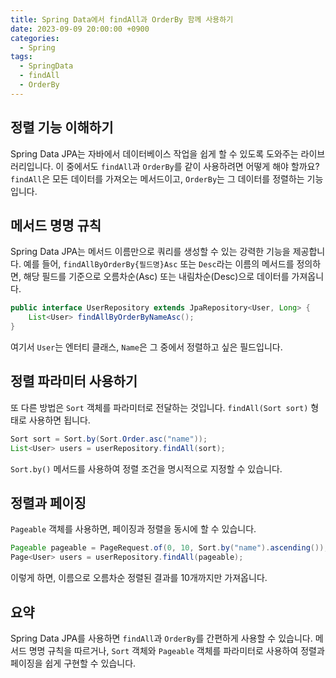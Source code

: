 ```yaml
---
title: Spring Data에서 findAll과 OrderBy 함께 사용하기
date: 2023-09-09 20:00:00 +0900
categories:
  - Spring
tags:
  - SpringData
  - findAll
  - OrderBy
---
```

## 정렬 기능 이해하기

Spring Data JPA는 자바에서 데이터베이스 작업을 쉽게 할 수 있도록 도와주는 라이브러리입니다. 이 중에서도 `findAll`과 `OrderBy`를 같이 사용하려면 어떻게 해야 할까요? `findAll`은 모든 데이터를 가져오는 메서드이고, `OrderBy`는 그 데이터를 정렬하는 기능입니다.

## 메서드 명명 규칙

Spring Data JPA는 메서드 이름만으로 쿼리를 생성할 수 있는 강력한 기능을 제공합니다. 예를 들어, `findAllByOrderBy{필드명}Asc` 또는 `Desc`라는 이름의 메서드를 정의하면, 해당 필드를 기준으로 오름차순(Asc) 또는 내림차순(Desc)으로 데이터를 가져옵니다. 

```java
public interface UserRepository extends JpaRepository<User, Long> {
    List<User> findAllByOrderByNameAsc();
}
```

여기서 `User`는 엔터티 클래스, `Name`은 그 중에서 정렬하고 싶은 필드입니다.

## 정렬 파라미터 사용하기

또 다른 방법은 `Sort` 객체를 파라미터로 전달하는 것입니다. `findAll(Sort sort)` 형태로 사용하면 됩니다.

```java
Sort sort = Sort.by(Sort.Order.asc("name"));
List<User> users = userRepository.findAll(sort);
```

`Sort.by()` 메서드를 사용하여 정렬 조건을 명시적으로 지정할 수 있습니다.

## 정렬과 페이징

`Pageable` 객체를 사용하면, 페이징과 정렬을 동시에 할 수 있습니다. 

```java
Pageable pageable = PageRequest.of(0, 10, Sort.by("name").ascending());
Page<User> users = userRepository.findAll(pageable);
```

이렇게 하면, 이름으로 오름차순 정렬된 결과를 10개까지만 가져옵니다.

## 요약

Spring Data JPA를 사용하면 `findAll`과 `OrderBy`를 간편하게 사용할 수 있습니다. 메서드 명명 규칙을 따르거나, `Sort` 객체와 `Pageable` 객체를 파라미터로 사용하여 정렬과 페이징을 쉽게 구현할 수 있습니다.
